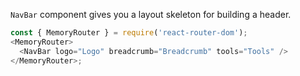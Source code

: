 `NavBar` component gives you a layout skeleton for building a header.

```js
const { MemoryRouter } = require('react-router-dom');
<MemoryRouter>
  <NavBar logo="Logo" breadcrumb="Breadcrumb" tools="Tools" />
</MemoryRouter>;
```
